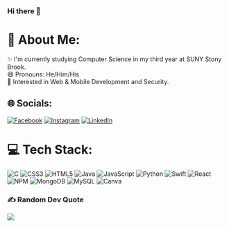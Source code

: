 ### Hi there 👋

# 💫 About Me:
✨ I'm currently studying Computer Science in my third year at SUNY Stony Brook.<br>
😄 Pronouns: He/Him/His<br>
🔭 Interested in Web & Mobile Development and Security.

## 🌐 Socials:
[![Facebook](https://img.shields.io/badge/Facebook-%231877F2.svg?logo=Facebook&logoColor=white)](https://facebook.com/tmmylin) [![Instagram](https://img.shields.io/badge/Instagram-%23E4405F.svg?logo=Instagram&logoColor=white)](https://instagram.com/tmmylin) [![LinkedIn](https://img.shields.io/badge/LinkedIn-%230077B5.svg?logo=linkedin&logoColor=white)](https://linkedin.com/in/lin-tommy) 

# 💻 Tech Stack:
![C](https://img.shields.io/badge/c-%2300599C.svg?style=flat&logo=c&logoColor=white) ![CSS3](https://img.shields.io/badge/css3-%231572B6.svg?style=flat&logo=css3&logoColor=white) ![HTML5](https://img.shields.io/badge/html5-%23E34F26.svg?style=flat&logo=html5&logoColor=white) ![Java](https://img.shields.io/badge/Java-ED8B00?style=flat&logo=openjdk&logoColor=white) ![JavaScript](https://img.shields.io/badge/javascript-%23323330.svg?style=flat&logo=javascript&logoColor=%23F7DF1E) ![Python](https://img.shields.io/badge/python-3670A0?style=flat&logo=python&logoColor=ffdd54) ![Swift](https://img.shields.io/badge/swift-F54A2A?style=flat&logo=swift&logoColor=white) ![React](https://img.shields.io/badge/react-%2320232a.svg?style=flat&logo=react&logoColor=%2361DAFB) ![NPM](https://img.shields.io/badge/NPM-%23000000.svg?style=flat&logo=npm&logoColor=white) ![MongoDB](https://img.shields.io/badge/MongoDB-%234ea94b.svg?style=flat&logo=mongodb&logoColor=white) ![MySQL](https://img.shields.io/badge/mysql-%2300f.svg?style=flat&logo=mysql&logoColor=white) ![Canva](https://img.shields.io/badge/Canva-%2300C4CC.svg?style=flat&logo=Canva&logoColor=white)
<!-- # 📊 GitHub Stats:
![](https://github-readme-stats.vercel.app/api?username=tommy-lin-CS&theme=dark&hide_border=true&include_all_commits=true&count_private=false)<br/>
![](https://github-readme-streak-stats.herokuapp.com/?user=tommy-lin-CS&theme=dark&hide_border=true)<br/>
![](https://github-readme-stats.vercel.app/api/top-langs/?username=tommy-lin-CS&theme=dark&hide_border=true&include_all_commits=true&count_private=false&layout=compact) -->

### ✍️ Random Dev Quote
![](https://quotes-github-readme.vercel.app/api?type=horizontal&theme=radical)

<!-- Proudly created with GPRM ( https://gprm.itsvg.in ) -->
